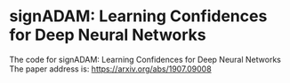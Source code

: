 # signADAM: Learning Confidences for Deep Neural Networks
The code for signADAM: Learning Confidences for Deep Neural Networks <br>
The paper address is: https://arxiv.org/abs/1907.09008
